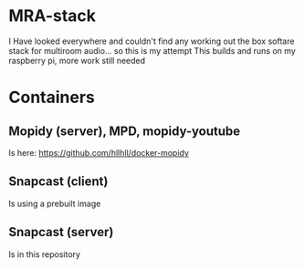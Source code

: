 # MRA-stack
I Have looked everywhere and couldn't find any working out the box softare stack for multiroom audio... so this is my attempt
This builds and runs on my raspberry pi, more work still needed

# Containers

## Mopidy (server), MPD, mopidy-youtube
Is here: https://github.com/hllhll/docker-mopidy

## Snapcast (client)
Is using a prebuilt image

## Snapcast (server)
Is in this repository

